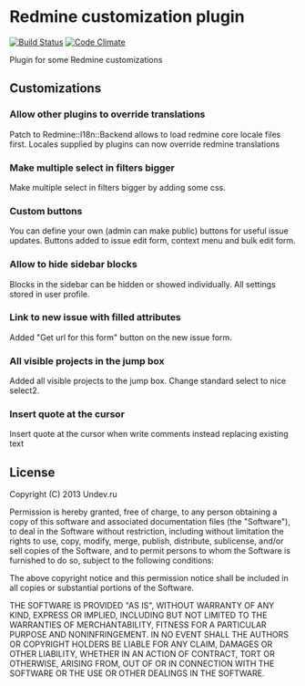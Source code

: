 # Redmine customization plugin

[![Build Status](https://travis-ci.org/Undev/redmine_customize.png)](https://travis-ci.org/Undev/redmine_customize)
[![Code Climate](https://codeclimate.com/github/Undev/redmine_customize.png)](https://codeclimate.com/github/Undev/redmine_customize)

Plugin for some Redmine customizations

## Customizations

### Allow other plugins to override translations

Patch to Redmine::I18n::Backend allows to load redmine core locale files first.
Locales supplied by plugins can now override redmine translations

### Make multiple select in filters bigger

Make multiple select in filters bigger by adding some css.

### Custom buttons

You can define your own (admin can make public) buttons for useful issue updates.
Buttons added to issue edit form, context menu and bulk edit form.

### Allow to hide sidebar blocks

Blocks in the sidebar can be hidden or showed individually.
All settings stored in user profile.

### Link to new issue with filled attributes

Added "Get url for this form" button on the new issue form.

### All visible projects in the jump box

Added all visible projects to the jump box. Change standard select to nice select2.

### Insert quote at the cursor

Insert quote at the cursor when write comments instead replacing existing text

## License

Copyright (C) 2013 Undev.ru

Permission is hereby granted, free of charge, to any person obtaining a copy of this software and associated documentation files (the "Software"), to deal in the Software without restriction, including without limitation the rights to use, copy, modify, merge, publish, distribute, sublicense, and/or sell copies of the Software, and to permit persons to whom the Software is furnished to do so, subject to the following conditions:

The above copyright notice and this permission notice shall be included in all copies or substantial portions of the Software.

THE SOFTWARE IS PROVIDED "AS IS", WITHOUT WARRANTY OF ANY KIND, EXPRESS OR IMPLIED, INCLUDING BUT NOT LIMITED TO THE WARRANTIES OF MERCHANTABILITY, FITNESS FOR A PARTICULAR PURPOSE AND NONINFRINGEMENT. IN NO EVENT SHALL THE AUTHORS OR COPYRIGHT HOLDERS BE LIABLE FOR ANY CLAIM, DAMAGES OR OTHER LIABILITY, WHETHER IN AN ACTION OF CONTRACT, TORT OR OTHERWISE, ARISING FROM, OUT OF OR IN CONNECTION WITH THE SOFTWARE OR THE USE OR OTHER DEALINGS IN THE SOFTWARE.
